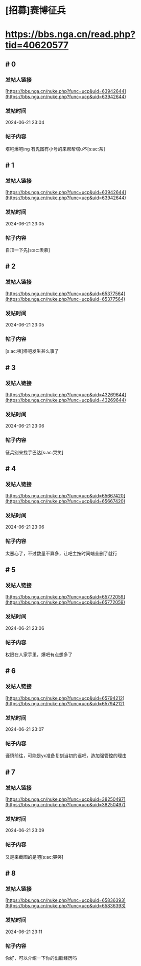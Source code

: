 # [招募]赛博征兵
# https://bbs.nga.cn/read.php?tid=40620577

## \# 0
### 发帖人链接
[https://bbs.nga.cn/nuke.php?func=ucp&uid=63942644](https://bbs.nga.cn/nuke.php?func=ucp&uid=63942644)
### 发帖时间
2024-06-21 23:04
### 帖子内容
塔吧爆吧ing
有鬼图有小号的来帮帮塔u不[s:ac:茶]
## \# 1
### 发帖人链接
[https://bbs.nga.cn/nuke.php?func=ucp&uid=63942644](https://bbs.nga.cn/nuke.php?func=ucp&uid=63942644)
### 发帖时间
2024-06-21 23:05
### 帖子内容
自顶一下先[s:ac:羡慕]
## \# 2
### 发帖人链接
[https://bbs.nga.cn/nuke.php?func=ucp&uid=65377564](https://bbs.nga.cn/nuke.php?func=ucp&uid=65377564)
### 发帖时间
2024-06-21 23:05
### 帖子内容
[s:ac:咦]塔吧发生甚么事了
## \# 3
### 发帖人链接
[https://bbs.nga.cn/nuke.php?func=ucp&uid=43269644](https://bbs.nga.cn/nuke.php?func=ucp&uid=43269644)
### 发帖时间
2024-06-21 23:06
### 帖子内容
征兵别来找手巴达[s:ac:哭笑]
## \# 4
### 发帖人链接
[https://bbs.nga.cn/nuke.php?func=ucp&uid=65667420](https://bbs.nga.cn/nuke.php?func=ucp&uid=65667420)
### 发帖时间
2024-06-21 23:06
### 帖子内容
太恶心了，不过数量不算多，让吧主按时间端全删了就行
## \# 5
### 发帖人链接
[https://bbs.nga.cn/nuke.php?func=ucp&uid=65772059](https://bbs.nga.cn/nuke.php?func=ucp&uid=65772059)
### 发帖时间
2024-06-21 23:06
### 帖子内容
权限在人家手里，爆吧有点想多了
## \# 6
### 发帖人链接
[https://bbs.nga.cn/nuke.php?func=ucp&uid=65794212](https://bbs.nga.cn/nuke.php?func=ucp&uid=65794212)
### 发帖时间
2024-06-21 23:07
### 帖子内容
谨慎前往，可能是yx准备复刻当初的谣吧，造加强管控的理由
## \# 7
### 发帖人链接
[https://bbs.nga.cn/nuke.php?func=ucp&uid=38250497](https://bbs.nga.cn/nuke.php?func=ucp&uid=38250497)
### 发帖时间
2024-06-21 23:09
### 帖子内容
又是来截图的是吧[s:ac:哭笑]
## \# 8
### 发帖人链接
[https://bbs.nga.cn/nuke.php?func=ucp&uid=65836393](https://bbs.nga.cn/nuke.php?func=ucp&uid=65836393)
### 发帖时间
2024-06-21 23:11
### 帖子内容
你好，可以介绍一下你的出脑经历吗
